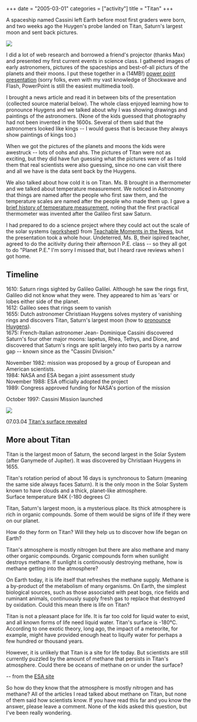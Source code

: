 +++
date = "2005-03-01"
categories = ["activity"]
title = "Titan"
+++

A spaceship named Cassini left Earth before most first graders were born, and two weeks ago the Huygen's probe landed on Titan, Saturn's largest moon and sent back pictures.

![](/images/titan-surface.png)

I did a lot of web research and borrowed a friend's projector (thanks Max) and presented my first current events in science class. I gathered images of early astronomers, pictures of the spaceships and best-of-all picturs of the planets and their moons. I put these together in a (14MB!) [power point presentation](/pressos/titan.ppt) (sorry folks, even with my vast knowledge of Shockwave and Flash, PowerPoint is still the easiest multimedia tool).

I brought a news article and read it in between bits of the presentation (collected source material below). The whole class enjoyed learning how to pronounce Huygens and we talked about why I was showing drawings and paintings of the astronomers. (None of the kids guessed that photography had not been invented in the 1600s. Several of them said that the astronomers looked like kings -- I would guess that is because they always show paintings of kings too.)

When we got the pictures of the planets and moons the kids were awestruck -- lots of oohs and ahs. The pictures of Titan were not as exciting, but they did have fun guessing what the pictures were of as I told them that real scientists were also guessing, since no one can visit there and all we have is the data sent back by the Huygens.

We also talked about how cold it is on Titan. Ms. B brought in a thermometer and we talked about temperature measurement. We noticed in Astronomy that things are named after the people who first saw them, and the temperature scales are named after the people who made them up. I gave a [brief history of temperature measurement](http://home.comcast.net/~igpl/Temperature.html), noting that the first practical thermometer was invented after the Galileo first saw Saturn.

I had prepared to do a science project where they could act out the scale of the solar systems ([worksheet](http://www.challenger.org/tmn/pdf/2/VOYAGETH.PDF)) from [Teachable Moments in the News](http://www.challenger.org/tmn/summer_04/update_cassini.html), but the presentation took a whole hour. Undeterred, Ms. B, their ispired teacher, agreed to do the acitivity during their afternoon P.E. class -- so they all got to do "Planet P.E." I'm sorry I missed that, but I heard rave reviews when I got home.

## Timeline
1610: Saturn rings sighted by Galileo Galilei. Although he saw the rings first, Galileo did not know what they were. They appeared to him as 'ears' or lobes either side of the planet.  
1612: Galileo sees that rings seem to vanish  
1655: Dutch astronomer Christiaan Huygens solves mystery of vanishing rings and discovers Titan, Saturn's largest moon (how to [pronounce Huygens](http://frank.harvard.edu/~paulh/misc/huygens.htm)).  
1675: French-Italian astronomer Jean- Dominique Cassini discovered Saturn's four other major moons: Iapetus, Rhea, Tethys, and Dione, and discovered that Saturn's rings are split largely into two parts by a narrow gap -- known since as the "Cassini Division."

November 1982: mission was proposed by a group of European and American scientists.  
1984: NASA and ESA began a joint assessment study  
November 1988: ESA officially adopted the project  
1989: Congress approved funding for NASA's portion of the mission

October 1997: Cassini Mission launched

![](http://www.esa.int/images/image_L,36.jpg)

07.03.04 [Titan's surface revealed](http://www.nasa.gov/mission_pages/cassini/multimedia/pia06407.html)

## More about Titan

Titan is the largest moon of Saturn, the second largest in the Solar System (after Ganymede of Jupiter). It was discovered by Christiaan Huygens in 1655.  

Titan's rotation period of about 16 days is synchronous to Saturn (meaning the same side always faces Saturn). It is the only moon in the Solar System known to have clouds and a thick, planet-like atmosphere.  
Surface temperature 94K (-180 degrees C)

Titan, Saturn's largest moon, is a mysterious place. Its thick atmosphere is rich in organic compounds. Some of them would be signs of life if they were on our planet.  

How do they form on Titan? Will they help us to discover how life began on Earth?

Titan's atmosphere is mostly nitrogen but there are also methane and many other organic compounds. Organic compounds form when sunlight destroys methane. If sunlight is continuously destroying methane, how is methane getting into the atmosphere?

On Earth today, it is life itself that refreshes the methane supply. Methane is a by-product of the metabolism of many organisms. On Earth, the simplest biological sources, such as those associated with peat bogs, rice fields and ruminant animals, continuously supply fresh gas to replace that destroyed by oxidation. Could this mean there is life on Titan?

Titan is not a pleasant place for life. It is far too cold for liquid water to exist, and all known forms of life need liquid water. Titan's surface is -180°C. According to one exotic theory, long ago, the impact of a meteorite, for example, might have provided enough heat to liquify water for perhaps a few hundred or thousand years.

However, it is unlikely that Titan is a site for life today. But scientists are still currently puzzled by the amount of methane that persists in Titan's atmosphere. Could there be oceans of methane on or under the surface?

-- from the [ESA site](http://www.esa.int/SPECIALS/Cassini-Huygens/SEM696HHZTD_0.html)

So how do they know that the atmosphere is mostly nitrogen and has methane? All of the articles I read talked about methane on Titan, but none of them said how scientists know. If you have read this far and you know the answer, please leave a comment. None of the kids asked this question, but I've been really wondering.
